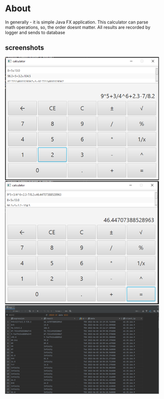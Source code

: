 # About
In generally - it is simple Java FX application.
This calculator can parse math operations, so, the order doesnt matter.
All results are recorded by logger and sends to database
## screenshots
![expression](git_images/first.png)
![result](git_images/second.png)
![db](git_images/third.png)